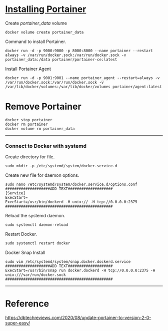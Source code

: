 # [Installing Portainer](https://hub.docker.com/r/portainer/portainer-ce)
Create *portainer_data* volume
```
docker volume create portainer_data
```
Command to install Portainer.
```
docker run -d -p 9000:9000 -p 8000:8000 --name portainer --restart always -v /var/run/docker.sock:/var/run/docker.sock -v portainer_data:/data portainer/portainer-ce:latest
```

Install Portainer Agent
```
docker run -d -p 9001:9001 --name portainer_agent --restart=always -v /var/run/docker.sock:/var/run/docker.sock -v /var/lib/docker/volumes:/var/lib/docker/volumes portainer/agent:latest
```
# Remove Portainer
```
docker stop portainer
docker rm portainer
docker volume rm portainer_data
```

---

### Connect to Docker with systemd
Create directory for file.
```
sudo mkdir -p /etc/systemd/system/docker.service.d
```
Create new file for daemon options.
```
sudo nano /etc/systemd/system/docker.service.d/options.conf
####################ADD TEXT####################
[Service]
ExecStart=
ExecStart=/usr/bin/dockerd -H unix:// -H tcp://0.0.0.0:2375
################################################
```
Reload the systemd daemon.
```
sudo systemctl daemon-reload
```
Restart Docker.
```
sudo systemctl restart docker
```
Docker Snap Install
```
sudo vim /etc/systemd/system/snap.docker.dockerd.service
####################ADD TEXT####################
ExecStart=/usr/bin/snap run docker.dockerd -H tcp://0.0.0.0:2375 -H unix:///var/run/docker.sock
################################################
```

---
# Reference
https://dbtechreviews.com/2020/08/update-portainer-to-version-2-0-super-easy/
